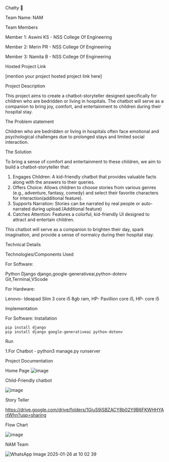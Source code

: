 Chatty 🎯 

Team Name: NAM 

Team Members

Member 1: Aswini KS - NSS College Of Engineering

Member 2: Merin PR - NSS College Of Engineering

Member 3: Namita B - NSS College Of Engineering


Hosted Project Link

[mention your project hosted project link here]

Project Description

This project aims to create a chatbot-storyteller designed specifically for children who are bedridden or living in hospitals. The chatbot will serve as a companion to bring joy, comfort, and entertainment to children during their hospital stay.

The Problem statement

Children who are bedridden or living in hospitals often face emotional and psychological challenges due to prolonged stays and limited social interaction.

The Solution

To bring a sense of comfort and entertainment to these children, we aim to build a chatbot-storyteller that:

  1. Engages Children: A kid-friendly chatbot that provides valuable facts along with the answers to their queries.
  2. Offers Choice: Allows children to choose stories from various genres (e.g., adventure, fantasy, comedy) and select their favorite characters for interaction(additional feature).
  3. Supports Narration: Stories can be narrated by real people or auto-narrated during upload.(Additional feature)
  4. Catches Attention: Features a colorful, kid-friendly UI designed to attract and entertain children.
    
   This chatbot will serve as a companion to brighten their day, spark imagination, and provide a sense of normalcy during their hospital stay.


Technical Details


Technologies/Components Used

For Software:

Python
Django
django,google-generativeai,python-dotenv
Git,Terminal,VScode

For Hardware:

Lenovo- Ideapad Slim 3 core i5 8gb ram,
HP- Pavillion core i5,
HP- core i5

Implementation

For Software: Installation

    pip install django
    pip install django google-generativeai python-dotenv

Run

1.For Chatbot - python3 manage.py runserver

Project Documentation

Home Page
![image](https://github.com/user-attachments/assets/db120b22-cc29-4b95-92bc-64e089c7b762)






Child-Friendly chatbot


![image](https://github.com/user-attachments/assets/399a6790-1292-4971-a9b3-ee29d7d38630)






Story Teller


https://drive.google.com/drive/folders/1GjuS9iSBZACY8b02Y9B6FKWHHYArtWhn?usp=sharing




Flow Chart


![image](https://github.com/user-attachments/assets/69b12d18-690e-4662-b62a-94f724a90f19)


NAM Team

![WhatsApp Image 2025-01-26 at 10 02 39](https://github.com/user-attachments/assets/1982745d-1b18-4f04-b55c-5e638deac210)


